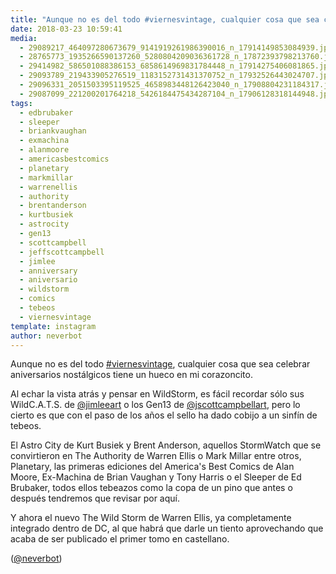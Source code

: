 ```yaml
---
title: "Aunque no es del todo #viernesvintage, cualquier cosa que sea celebrar aniversarios nostálgicos tiene un hueco en mi corazoncito"
date: 2018-03-23 10:59:41
media: 
  - 29089217_464097280673679_9141919261986390016_n_17914149853084939.jpg
  - 28765773_1935266590137260_5280804209036361728_n_17872393798213760.jpg
  - 29414982_586501088386153_6858614969831784448_n_17914275406081865.jpg
  - 29093789_219433905276519_1183152731431370752_n_17932526443024707.jpg
  - 29096331_2051503395119525_4658983448126423040_n_17908804231184317.jpg
  - 29087099_221200201764218_5426184475434287104_n_17906128318144948.jpg
tags: 
  - edbrubaker
  - sleeper
  - briankvaughan
  - exmachina
  - alanmoore
  - americasbestcomics
  - planetary
  - markmillar
  - warrenellis
  - authority
  - brentanderson
  - kurtbusiek
  - astrocity
  - gen13
  - scottcampbell
  - jeffscottcampbell
  - jimlee
  - anniversary
  - aniversario
  - wildstorm
  - comics
  - tebeos
  - viernesvintage
template: instagram
author: neverbot
---
```


Aunque no es del todo [#viernesvintage](/tags/viernesvintage), cualquier cosa que sea celebrar aniversarios nostálgicos tiene un hueco en mi corazoncito.


Al echar la vista atrás y pensar en WildStorm, es fácil recordar sólo sus WildC.A.T.S. de [@jimleeart](https://instagram.com/jimleeart) o los Gen13 de [@jscottcampbellart](https://instagram.com/jscottcampbellart), pero lo cierto es que con el paso de los años el sello ha dado cobijo a un sinfín de tebeos.


El Astro City de Kurt Busiek y Brent Anderson, aquellos StormWatch que se convirtieron en The Authority de Warren Ellis o Mark Millar entre otros, Planetary, las primeras ediciones del America's Best Comics de Alan Moore, Ex-Machina de Brian Vaughan y Tony Harris o el Sleeper de Ed Brubaker, todos ellos tebeazos como la copa de un pino que antes o después tendremos que revisar por aquí.


Y ahora el nuevo The Wild Storm de Warren Ellis, ya completamente integrado dentro de DC, al que habrá que darle un tiento aprovechando que acaba de ser publicado el primer tomo en castellano.


([@neverbot](https://instagram.com/neverbot))



